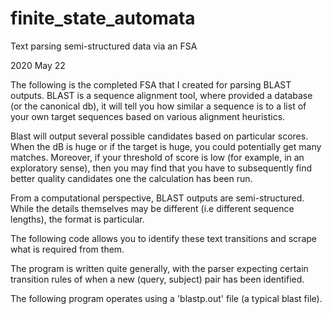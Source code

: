 # finite_state_automata
Text parsing semi-structured data via an FSA

2020 May 22

The following is the completed FSA that I created for parsing BLAST outputs. BLAST is a sequence alignment tool, where provided a database (or the canonical db), it will tell you how similar a sequence is to a list of your own target sequences based on various alignment heuristics.

Blast will output several possible candidates based on particular scores. When the dB is huge or if the target is huge, you could potentially get many matches. Moreover, if your threshold of score is low (for example, in an exploratory sense), then you may find that you have to subsequently find better quality candidates one the calculation has been run.

From a computational perspective, BLAST outputs are semi-structured. While the details themselves may be different (i.e different sequence lengths), the format is particular.

The following code allows you to identify these text transitions and scrape what is required from them.

The program is written quite generally, with the parser expecting certain transition rules of when a new (query, subject) pair has been identified.

The following program operates using a 'blastp.out' file (a typical blast file). 